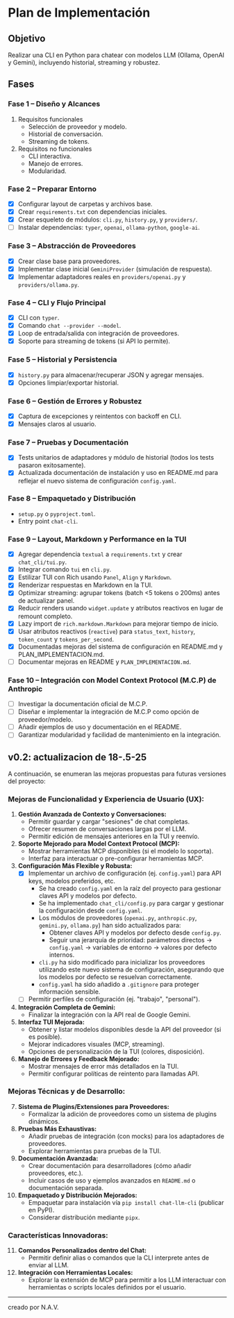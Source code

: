 # Plan de Implementación

## Objetivo
Realizar una CLI en Python para chatear con modelos LLM (Ollama, OpenAI y Gemini), incluyendo historial, streaming y robustez.

## Fases

### Fase 1 – Diseño y Alcances
1. Requisitos funcionales
   - Selección de proveedor y modelo.
   - Historial de conversación.
   - Streaming de tokens.
2. Requisitos no funcionales
   - CLI interactiva.
   - Manejo de errores.
   - Modularidad.

### Fase 2 – Preparar Entorno
- [x] Configurar layout de carpetas y archivos base.
- [x] Crear `requirements.txt` con dependencias iniciales.
- [x] Crear esqueleto de módulos: `cli.py`, `history.py`, y `providers/`.
- [ ] Instalar dependencias: `typer`, `openai`, `ollama-python`, `google-ai`.

### Fase 3 – Abstracción de Proveedores
- [x] Crear clase base para proveedores.
- [x] Implementar clase inicial `GeminiProvider` (simulación de respuesta).
- [x] Implementar adaptadores reales en `providers/openai.py` y `providers/ollama.py`.

### Fase 4 – CLI y Flujo Principal
- [x] CLI con `typer`.
- [x] Comando `chat --provider --model`.
- [x] Loop de entrada/salida con integración de proveedores.
- [x] Soporte para streaming de tokens (si API lo permite).

### Fase 5 – Historial y Persistencia
- [x] `history.py` para almacenar/recuperar JSON y agregar mensajes.
- [x] Opciones limpiar/exportar historial.

### Fase 6 – Gestión de Errores y Robustez
- [x] Captura de excepciones y reintentos con backoff en CLI.
- [x] Mensajes claros al usuario.

### Fase 7 – Pruebas y Documentación
- [x] Tests unitarios de adaptadores y módulo de historial (todos los tests pasaron exitosamente).
- [x] Actualizada documentación de instalación y uso en README.md para reflejar el nuevo sistema de configuración `config.yaml`.

### Fase 8 – Empaquetado y Distribución
- `setup.py` o `pyproject.toml`.
- Entry point `chat-cli`.

### Fase 9 – Layout, Markdown y Performance en la TUI
- [x] Agregar dependencia `textual` a `requirements.txt` y crear `chat_cli/tui.py`.
- [x] Integrar comando `tui` en `cli.py`.
- [x] Estilizar TUI con Rich usando `Panel`, `Align` y `Markdown`.
- [x] Renderizar respuestas en Markdown en la TUI.
- [x] Optimizar streaming: agrupar tokens (batch <5 tokens o 200ms) antes de actualizar panel.
- [x] Reducir renders usando `widget.update` y atributos reactivos en lugar de remount completo.
- [x] Lazy import de `rich.markdown.Markdown` para mejorar tiempo de inicio.
- [x] Usar atributos reactivos (`reactive`) para `status_text`, `history`, `token_count` y `tokens_per_second`.
- [x] Documentadas mejoras del sistema de configuración en README.md y PLAN_IMPLEMENTACION.md.
- [ ] Documentar mejoras en README y `PLAN_IMPLEMENTACION.md`.

### Fase 10 – Integración con Model Context Protocol (M.C.P) de Anthropic
- [ ] Investigar la documentación oficial de M.C.P.
- [ ] Diseñar e implementar la integración de M.C.P como opción de proveedor/modelo.
- [ ] Añadir ejemplos de uso y documentación en el README.
- [ ] Garantizar modularidad y facilidad de mantenimiento en la integración.

## v0.2: actualizacion de 18-.5-25

A continuación, se enumeran las mejoras propuestas para futuras versiones del proyecto:

### Mejoras de Funcionalidad y Experiencia de Usuario (UX):

1.  **Gestión Avanzada de Contexto y Conversaciones:**
    *   Permitir guardar y cargar "sesiones" de chat completas.
    *   Ofrecer resumen de conversaciones largas por el LLM.
    *   Permitir edición de mensajes anteriores en la TUI y reenvío.
2.  **Soporte Mejorado para Model Context Protocol (MCP):**
    *   Mostrar herramientas MCP disponibles (si el modelo lo soporta).
    *   Interfaz para interactuar o pre-configurar herramientas MCP.
3.  **Configuración Más Flexible y Robusta:**
    *   [x] Implementar un archivo de configuración (ej. `config.yaml`) para API keys, modelos preferidos, etc.
        *   Se ha creado `config.yaml` en la raíz del proyecto para gestionar claves API y modelos por defecto.
        *   Se ha implementado `chat_cli/config.py` para cargar y gestionar la configuración desde `config.yaml`.
        *   Los módulos de proveedores (`openai.py`, `anthropic.py`, `gemini.py`, `ollama.py`) han sido actualizados para:
            *   Obtener claves API y modelos por defecto desde `config.py`.
            *   Seguir una jerarquía de prioridad: parámetros directos -> `config.yaml` -> variables de entorno -> valores por defecto internos.
        *   `cli.py` ha sido modificado para inicializar los proveedores utilizando este nuevo sistema de configuración, asegurando que los modelos por defecto se resuelvan correctamente.
        *   `config.yaml` ha sido añadido a `.gitignore` para proteger información sensible.
    *   [ ] Permitir perfiles de configuración (ej. "trabajo", "personal").
4.  **Integración Completa de Gemini:**
    *   Finalizar la integración con la API real de Google Gemini.
5.  **Interfaz TUI Mejorada:**
    *   Obtener y listar modelos disponibles desde la API del proveedor (si es posible).
    *   Mejorar indicadores visuales (MCP, streaming).
    *   Opciones de personalización de la TUI (colores, disposición).
6.  **Manejo de Errores y Feedback Mejorado:**
    *   Mostrar mensajes de error más detallados en la TUI.
    *   Permitir configurar políticas de reintento para llamadas API.

### Mejoras Técnicas y de Desarrollo:

7.  **Sistema de Plugins/Extensiones para Proveedores:**
    *   Formalizar la adición de proveedores como un sistema de plugins dinámicos.
8.  **Pruebas Más Exhaustivas:**
    *   Añadir pruebas de integración (con mocks) para los adaptadores de proveedores.
    *   Explorar herramientas para pruebas de la TUI.
9.  **Documentación Avanzada:**
    *   Crear documentación para desarrolladores (cómo añadir proveedores, etc.).
    *   Incluir casos de uso y ejemplos avanzados en `README.md` o documentación separada.
10. **Empaquetado y Distribución Mejorados:**
    *   Empaquetar para instalación vía `pip install chat-llm-cli` (publicar en PyPI).
    *   Considerar distribución mediante `pipx`.

### Características Innovadoras:

11. **Comandos Personalizados dentro del Chat:**
    *   Permitir definir alias o comandos que la CLI interprete antes de enviar al LLM.
12. **Integración con Herramientas Locales:**
    *   Explorar la extensión de MCP para permitir a los LLM interactuar con herramientas o scripts locales definidos por el usuario.

---
creado por N.A.V.